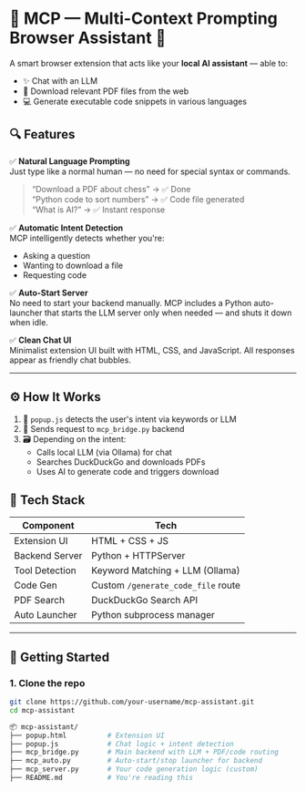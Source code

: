 # 🧠 MCP — Multi-Context Prompting Browser Assistant 🚀

A smart browser extension that acts like your **local AI assistant** — able to:
- ✨ Chat with an LLM
- 📄 Download relevant PDF files from the web
- 💻 Generate executable code snippets in various languages

## 🔍 Features

✅ **Natural Language Prompting**  
Just type like a normal human — no need for special syntax or commands.  
> “Download a PDF about chess” → ✅ Done  
> “Python code to sort numbers” → ✅ Code file generated  
> “What is AI?” → ✅ Instant response

✅ **Automatic Intent Detection**  
MCP intelligently detects whether you're:
- Asking a question
- Wanting to download a file
- Requesting code

✅ **Auto-Start Server**  
No need to start your backend manually. MCP includes a Python auto-launcher that starts the LLM server only when needed — and shuts it down when idle.

✅ **Clean Chat UI**  
Minimalist extension UI built with HTML, CSS, and JavaScript. All responses appear as friendly chat bubbles.

---

## ⚙️ How It Works

1. 🧠 `popup.js` detects the user's intent via keywords or LLM
2. 📡 Sends request to `mcp_bridge.py` backend
3. 🗃️ Depending on the intent:
   - Calls local LLM (via Ollama) for chat
   - Searches DuckDuckGo and downloads PDFs
   - Uses AI to generate code and triggers download


## 🧪 Tech Stack

| Component       | Tech                              |
|----------------|-----------------------------------|
| Extension UI    | HTML + CSS + JS                   |
| Backend Server  | Python + HTTPServer               |
| Tool Detection  | Keyword Matching + LLM (Ollama)   |
| Code Gen        | Custom `/generate_code_file` route|
| PDF Search      | DuckDuckGo Search API             |
| Auto Launcher   | Python subprocess manager         |

---

## 🚀 Getting Started

### 1. Clone the repo
```bash
git clone https://github.com/your-username/mcp-assistant.git
cd mcp-assistant

📦 mcp-assistant/
├── popup.html          # Extension UI
├── popup.js            # Chat logic + intent detection
├── mcp_bridge.py       # Main backend with LLM + PDF/code routing
├── mcp_auto.py         # Auto-start/stop launcher for backend
├── mcp_server.py       # Your code generation logic (custom)
├── README.md           # You're reading this
